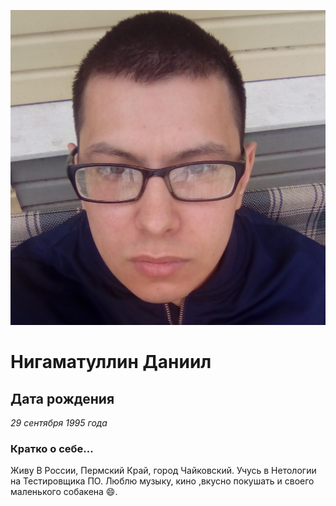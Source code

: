 ![фото](https://github.com/D31M02/My-WebSite/blob/main/IMG_20180527_120039.jpg)



# Нигаматуллин Даниил 


## **Дата рождения** 

*29 сентября 1995 года*

### Кратко о себе...

Живу В России, Пермский Край, город Чайковский. Учусь в Нетологии на Тестировщика ПО. Люблю музыку, кино ,вкусно покушать и своего маленького собакена 😄.
